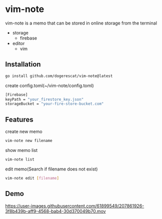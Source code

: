 # vim-note
vim-note is a memo that can be stored in online storage from the terminal

- storage
  - firebase
- editor
  - vim

## Installation
```bash
go install github.com/dogerescat/vim-note@latest
```
create config.toml(~/vim-note/config.toml)
```bash
[Firebase]
keyPath = "your_firestore_key.json"
storageBucket = "your-fire-store-bucket.com"
```
## Features
create new memo
```bash
vim-note new filename
```

show memo list
```bash
vim-note list
```


edit memo(Search if filename does not exist)
```bash
vim-note edit [filename]
```
## Demo
https://user-images.githubusercontent.com/61899549/207861926-3f8b439b-aff9-4568-bab4-30d370049b70.mov


